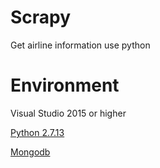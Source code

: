 # Scrapy
Get airline information use python

# Environment
Visual Studio 2015 or higher

[Python 2.7.13](https://www.python.org/)

[Mongodb](https://www.mongodb.com/)
